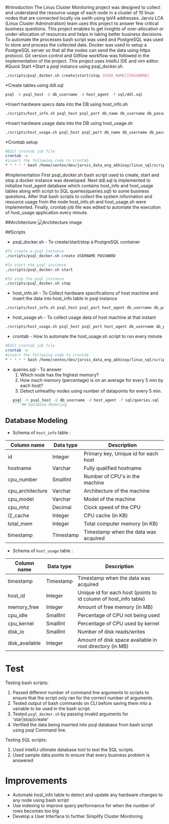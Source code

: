 #Introduction
The Linus Cluster Monitoring project was designed to collect and understand the resource 
usage of each node in a cluster of 10 linux nodes that are connected locally via swith 
using IpV4 addresses. Jarvis LCA (Linux Cluster Adminstration) team uses this project to 
answer few critical business questions.
This project enables to get insights of over-allocation or under-allocation of resources 
and helps in taking better business decisions. To automate the processes bash script was used 
and PostgreSQL was used to store and process the collected data. Docker was used to setup a 
PostgreSQL server so that all the nodes can send the data using https protocol. Git version 
control and Gitflow workflow was followed in the implementation of the project. This project 
uses IntelliJ IDE and vim editor.
#Quick Start
*Start a psql instance using psql_docker.sh

````bash
./scripts/psql_docker.sh create|start|stop [USER_NAME][PASSWORD]
````
*Create tables using ddl.sql

````bash
psql -h psql_host -U db_username -d host_agent -f sql/ddl.sql
````
*Insert hardware specs data into the DB using host_info.sh

````bash
./scripts/host_info.sh psql_host psql_port db_name db_username db_password
````
*Insert hardware usage data into the DB using host_usage.sh

````bash
./scripts/host_usage.sh psql_host psql_port db_name db_username db_password
````
*Crontab setup

````bash
#Edit crontab job file
crontab -e 
#insert the following code to crontab
* * * * * bash /home/centos/dev/jarvis_data_eng_abhinay/linux_sql/scripts/host_usage.sh localhost 5432 host_agent postgres password > /tmp/host_usage.log
````
#Implementation
First psql_docker.sh bash script used to create, start and stop a docker instance was developed.
Next ddl.sql is implemented to initialize host_agent database which contains host_info and host_usage tables along with script to SQL queries(queries.sql) to some business questions.
After that bash scripts to collect the system information and resource usage from the node host_info.sh and host_usage.sh were implemented.
Finally, crontab job file was edited to automate the execution of host_usage application every minute.

##Architecture
![Architecture image](/assets/Architecture.png)

##Scripts
* psql_docker.sh - To create/start/stop a PostgreSQL container
````bash
#To create a psql instance
./scripts/psql_docker.sh create USERNAME PASSWORD

#To start the psql instance
./scripts/psql_docker.sh start

#To stop the psql instance
./scripts/psql_docker.sh stop 

````
* host_info.sh - To Collect hardware specifications of host machine and insert the data into host_info table in psql instance
````bash
./scripts/host_info.sh psql_host psql_port host_agent db_username db_password

````
* host_usage.sh - To collect usage data of host machine at that instant
````bash
./scripts/host_usage.sh psql_host psql_port host_agent db_username db_password
````
* crontab - How to automate the host_usage.sh script to run every minute
````bash
#Edit crontab job file
crontab -e 
#insert the following code to crontab
* * * * * bash /home/centos/dev/jarvis_data_eng_abhinay/linux_sql/scripts/host_usage.sh localhost 5432 host_agent postgres password > /tmp/host_usage.log
````
* queries.sql - To answer
    1. Which node has the highest memory?
    1. How much memory (percentage) is on an average for every 5 min by each host?
    1. Detect unhealthy nodes using number of datapoints for every 5 min.
  ````bash
  psql -h psql_host -U db_username -d host_agent -f sql/queries.sql
  ````## Database Modeling
## Database Modeling
- Schema of `host_info` table :
  
Column name | Data type | Description
  ---|---|---
  id | Integer | Primary key, Unique id for each host    
  hostname         | Varchar | Fully qualified hostname
  cpu_number       | SmallInt | Number of CPU's in the machine
  cpu_architecture | Varchar | Architecture of the machine
  cpu_model        | Varchar | Model of the machine
  cpu_mhz          | Decimal | Clock speed of the CPU
  l2_cache         | Integer | CPU cache (in KB)
  total_mem        | Integer | Total computer memory (in KB)
  timestamp        | Timestamp | Timestamp when the data was acquired
- Schema of `host_usage` table :
  
Column name | Data type | Description   
  ---|---|---
  timestamp      | Timestamp | Timestamp when the data was acquired
  host_id        | Integer | Unique id for each host (points to id column of host_info table)
  memory_free    | Integer | Amount of free memory (in MB)
  cpu_idle       | SmallInt | Percentage of CPU not being used
  cpu_kernel     | SmallInt | Percentage of CPU used by kernel
  disk_io        | SmallInt | Number of disk reads/writes
  disk_available | Integer | Amount of disk space available in root directory (in MB)

# Test
Testing bash scripts:
1. Passed different number of command line arguments to scripts to ensure that the script only ran for the correct number of arguments.
2. Tested output of bash commands on CLI before saving them into a variable to be used in the bash script.
3. Tested `psql_docker.sh` by passing invalid arguments for 'star|stop|create'
4. Verified the data being inserted into psql database from bash script using psql Command line.

Testing SQL scripts:
1.  Used IntelliJ ultimate database tool to test the SQL scripts.
2.  Used sample data points to ensure that every business problem is answered
# Improvements
- Automate host_info table to detect and update any hardware changes to any node using bash script
- Use indexing to improve query performance for when the number of rows becomes too big
- Develop a User Interface to further Simplify Cluster Monitoring 
